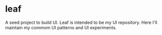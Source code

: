 # leaf
A seed project to build UI. Leaf is intended to be my UI repository. Here I'll maintain my commom UI patterns and UI experiments.
